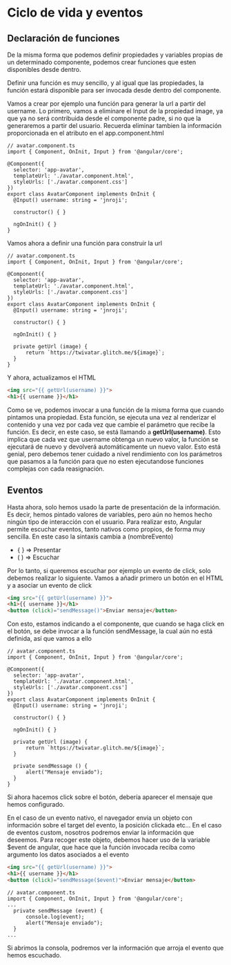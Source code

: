 # Ciclo de vida y eventos

## Declaración de funciones

De la misma forma que podemos definir propiedades y variables propias de un determinado componente, podemos crear funciones que esten disponibles desde dentro.

Definir una función es muy sencillo, y al igual que las propiedades, la función estará disponible para ser invocada desde dentro del componente.

Vamos a crear por ejemplo una función para generar la url a partir del username. Lo primero, vamos a eliminare el Input de la propiedad image, ya que ya no será contribuida desde el componente padre, si no que la generaremos a partir del usuario. Recuerda eliminar tambien la información proporcionada en el atributo en el app.component.html

```TS
// avatar.component.ts
import { Component, OnInit, Input } from '@angular/core';

@Component({
  selector: 'app-avatar',
  templateUrl: './avatar.component.html',
  styleUrls: ['./avatar.component.css']
})
export class AvatarComponent implements OnInit {
  @Input() username: string = 'jnroji';

  constructor() { }

  ngOnInit() { }
}
``` 

Vamos ahora a definir una función para construir la url

```TS 
// avatar.component.ts
import { Component, OnInit, Input } from '@angular/core';

@Component({
  selector: 'app-avatar',
  templateUrl: './avatar.component.html',
  styleUrls: ['./avatar.component.css']
})
export class AvatarComponent implements OnInit {
  @Input() username: string = 'jnroji';

  constructor() { }

  ngOnInit() { }

  private getUrl (image) {
      return `https://twivatar.glitch.me/${image}`;
  }
}
``` 

Y ahora, actualizamos el HTML

```HTML
<img src="{{ getUrl(username) }}">
<h1>{{ username }}</h1>
```

Como se ve, podemos invocar a una función de la misma forma que cuando pintamos una propiedad. Esta función, se ejecuta una vez al renderizar el contenido y una vez por cada vez que cambie el parámetro que recibe la función. Es decir, en este caso, se está llamando a **getUrl(username)**. Esto implica que cada vez que username obtenga un nuevo valor, la función se ejecutará de nuevo y devolverá automáticamente un nuevo valor. Esto está genial, pero debemos tener cuidado a nivel rendimiento con los parámetros que pasamos a la función para que no esten ejecutandose funciones complejas con cada reasignación.

## Eventos

Hasta ahora, solo hemos usado la parte de presentación de la información. Es decir, hemos pintado valores de variables, pero aún no hemos hecho ningún tipo de interacción con el usuario. Para realizar esto, Angular permite escuchar eventos, tanto nativos como propios, de forma muy sencilla. En este caso la sintaxis cambia a (nombreEvento)
* { } => Presentar
* ( ) => Escuchar

Por lo tanto, si queremos escuchar por ejemplo un evento de click, solo debemos realizar lo siguiente. Vamos a añadir primero un botón en el HTML y a asociar un evento de click

```HTML
<img src="{{ getUrl(username) }}">
<h1>{{ username }}</h1>
<button (click)="sendMessage()">Enviar mensaje</button>
```

Con esto, estamos indicando a el componente, que cuando se haga click en el botón, se debe invocar a la función sendMessage, la cual aún no está definida, así que vamos a ello


```TS 
// avatar.component.ts
import { Component, OnInit, Input } from '@angular/core';

@Component({
  selector: 'app-avatar',
  templateUrl: './avatar.component.html',
  styleUrls: ['./avatar.component.css']
})
export class AvatarComponent implements OnInit {
  @Input() username: string = 'jnroji';

  constructor() { }

  ngOnInit() { }

  private getUrl (image) {
      return `https://twivatar.glitch.me/${image}`;
  }

  private sendMessage () {
      alert("Mensaje enviado");
  }
}
``` 

Si ahora hacemos click sobre el botón, debería aparecer el mensaje que hemos configurado.

En el caso de un evento nativo, el navegador envia un objeto con información sobre el target del evento, la posición clickada etc... En el caso de eventos custom, nosotros podremos enviar la información que deseemos. Para recoger este objeto, debemos hacer uso de la variable $event de angular, que hace que la función invocada reciba como argumento los datos asociados a el evento

```HTML
<img src="{{ getUrl(username) }}">
<h1>{{ username }}</h1>
<button (click)="sendMessage($event)">Enviar mensaje</button>
```

```TS 
// avatar.component.ts
import { Component, OnInit, Input } from '@angular/core';
...
  private sendMessage (event) {
      console.log(event);
      alert("Mensaje enviado");
  }
...
```

Si abrimos la consola, podremos ver la información que arroja el evento que hemos escuchado.